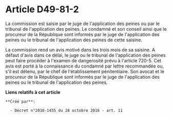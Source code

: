 # Article D49-81-2

La commission est saisie par le juge de l'application des peines ou par  le tribunal de l'application des peines. Le condamné
et son conseil  ainsi que le procureur de la République sont informés par le juge de  l'application des peines ou le tribunal
de l'application des peines de  cette saisine. 

La commission rend un avis motivé  dans les trois mois de sa saisine. A défaut d'avis dans ce délai, le  juge ou le tribunal
de l'application des peines peut faire procéder à  l'examen de dangerosité prévu à l'article 720-5. Cet avis est porté à la
connaissance du condamné par lettre recommandée ou, s'il est détenu,  par le chef de l'établissement pénitentiaire. Son
avocat et le procureur  de la République sont informés par le juge de l'application des peines  ou le tribunal de
l'application des peines.

**Liens relatifs à cet article**

	**Créé par**:

	  - Décret n°2016-1455 du 28 octobre 2016 - art. 11
